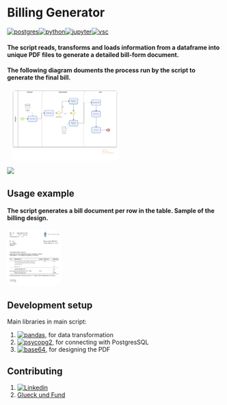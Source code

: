 # Billing Generator
[![postgres][postgres-badge]][postgres-link][![python][python-badge]][python-link][![jupyter][jupyter-badge]][jupyter-link][![vsc][vsc-badge]][vsc-link]
#### The script reads, transforms and loads information from a dataframe into unique PDF files to generate a detailed bill-form document.

#### The following diagram douments the process run by the script to generate the final bill.
<img src="billing_generator.png" height="10%" width="25%" style = "display: block;margin-left: auto;margin-right: auto;width: 50%;margin:10px;border-radius: 1rem;">

![](header.png)

## Usage example

#### The script generates a bill document per row in the table. Sample of the billing design.
<img src="example_billing.png" height="10%" width="25%" style = "display: center;border-radius: 1rem;">


## Development setup

Main libraries in main script:

1. [![pandas][python-pandas-badge]][python-pandas-url], for data transformation
2. [![psycopg2][python-psycopg2-badge]][python-psycopg2-url], for connecting with PostgresSQL
3. [![base64][python-base64-badge]][python-base64-url], for designing the PDF

## Contributing

1.  [![Linkedin][linkedin-badge]][linkedin-url]
2. <a href="https://www.glueckundfund.com/">Glueck und Fund</a>

<!-- Markdown link & img dfn's -->
[python-pandas-badge]: https://img.shields.io/badge/python-pandas-blue
[python-pandas-url]: https://pypi.org/project/pandas/
[python-psycopg2-badge]:https://img.shields.io/badge/python-psycopg2-green
[python-psycopg2-url]: https://pypi.org/project/psycopg/
[python-base64-badge]: https://img.shields.io/badge/python-base64-yellow
[python-base64-url]: https://pypi.org/project/pybase64/
[linkedin-badge]:https://img.shields.io/badge/LinkedIn-0077B5?style=for-the-badge&logo=linkedin&logoColor=white
[linkedin-url]:https://www.linkedin.com/in/berlangas/
[postgres-badge]:https://img.shields.io/badge/PostgreSQL-316192?style=for-the-badge&logo=postgresql&logoColor=white
[postgres-link]:https://www.postgresql.org/
[python-badge]:https://img.shields.io/badge/Python-FFD43B?style=for-the-badge&logo=python&logoColor=blue
[python-link]:https://www.python.org/
[jupyter-badge]:https://img.shields.io/badge/Jupyter-F37626.svg?&style=for-the-badge&logo=Jupyter&logoColor=white
[jupyter-link]:https://jupyter.org/
[vsc-badge]:https://img.shields.io/badge/VSCode-0078D4?style=for-the-badge&logo=visual%20studio%20code&logoColor=white
[vsc-link]:https://code.visualstudio.com/
